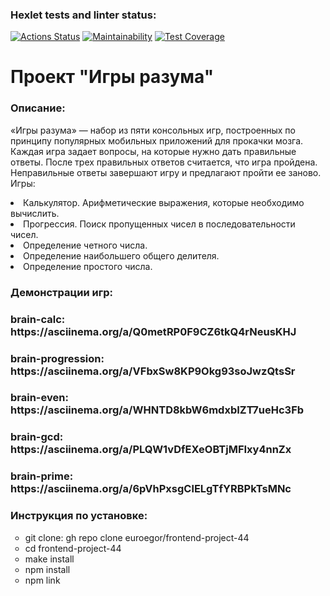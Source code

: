 ### Hexlet tests and linter status:
[![Actions Status](https://github.com/euroegor/frontend-project-44/actions/workflows/hexlet-check.yml/badge.svg)](https://github.com/euroegor/frontend-project-44/actions)
[![Maintainability](https://api.codeclimate.com/v1/badges/02421a6ab110c4a84ec2/maintainability)](https://codeclimate.com/github/euroegor/frontend-project-44/maintainability)
[![Test Coverage](https://api.codeclimate.com/v1/badges/02421a6ab110c4a84ec2/test_coverage)](https://codeclimate.com/github/euroegor/frontend-project-44/test_coverage)

<h1>Проект "Игры разума"</h1>
<h3>Описание:</h3>
<p>«Игры разума» — набор из пяти консольных игр, построенных по принципу популярных мобильных приложений для прокачки мозга. Каждая игра задает вопросы, на которые нужно дать правильные ответы. После трех правильных ответов считается, что игра пройдена. Неправильные ответы завершают игру и предлагают пройти ее заново. Игры:</p>
<li>Калькулятор. Арифметические выражения, которые необходимо вычислить.</li>
<li>Прогрессия. Поиск пропущенных чисел в последовательности чисел.</li>
<li>Определение четного числа.</li>
<li>Определение наибольшего общего делителя.</li>
<li>Определение простого числа.</li>
<h3>Демонстрации игр:</h3>
<h3>brain-calc: https://asciinema.org/a/Q0metRP0F9CZ6tkQ4rNeusKHJ</h3>
<h3>brain-progression: https://asciinema.org/a/VFbxSw8KP9Okg93soJwzQtsSr</h3>
<h3>brain-even: https://asciinema.org/a/WHNTD8kbW6mdxbIZT7ueHc3Fb</h3>
<h3>brain-gcd: https://asciinema.org/a/PLQW1vDfEXeOBTjMFIxy4nnZx</h3>
<h3>brain-prime: https://asciinema.org/a/6pVhPxsgClELgTfYRBPkTsMNc</h3>
<h3>Инструкция по установке:</h3>
<ul type="circle">
<li>git clone: gh repo clone euroegor/frontend-project-44</li>
<li>cd frontend-project-44</li>
<li>make install</li>
<li>npm install</li>
<li>npm link</li>
</ul>